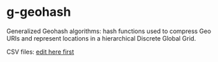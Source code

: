 # g-geohash

Generalized Geohash algorithms: hash functions used to compress Geo URIs and represent locations in a hierarchical Discrete Global Grid.

CSV files: [edit here first](https://docs.google.com/spreadsheets/d/1AvwL2x61mA_5b5xYHqxAjFB8qqo4E9Y_tyKg7OYtcSU/)


